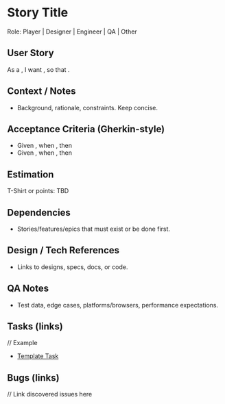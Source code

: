 # Story Title

Role: Player | Designer | Engineer | QA | Other

## User Story
As a <role>, I want <capability>, so that <benefit>.

## Context / Notes
- Background, rationale, constraints. Keep concise.

## Acceptance Criteria (Gherkin-style)
- Given <precondition>, when <action>, then <outcome>
- Given <precondition>, when <action>, then <outcome>

## Estimation
T-Shirt or points: TBD

## Dependencies
- Stories/features/epics that must exist or be done first.

## Design / Tech References
- Links to designs, specs, docs, or code.

## QA Notes
- Test data, edge cases, platforms/browsers, performance expectations.

## Tasks (links)
// Example
- [Template Task](./tasks/template-task.md)

## Bugs (links)
// Link discovered issues here